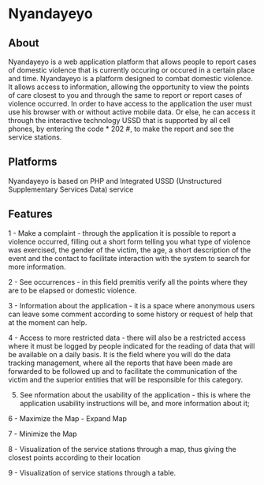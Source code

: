 # Nyandayeyo

## About 
Nyandayeyo is a web application platform that allows people to report cases of domestic violence that is currently occuring or occured in a certain place and time.
Nyandayeyo is a platform designed to combat domestic violence.
It allows access to information, allowing the opportunity to view the points of care closest to you and through the same to report or report cases of violence occurred.
In order to have access to the application the user must use his browser with or without active mobile data. Or else, he can access it through the interactive technology USSD that is supported by all cell phones, by entering the code * 202 #, to make the report and see the service stations.

## Platforms 
Nyandayeyo  is based on PHP and Integrated USSD (Unstructured Supplementary Services Data) service 

## Features

1 - Make a complaint - through the application it is possible to report a violence occurred, filling out a short form telling you what type of violence was exercised, the gender of the victim, the age, a short description of the event and the contact to facilitate interaction with the system to search for more information.

2 - See occurrences - in this field premitis verify all the points where they are to be elapsed or domestic violence.

3 - Information about the application - it is a space where anonymous users can leave some comment according to some history or request of help that at the moment can help.

4 - Access to more restricted data - there will also be a restricted access where it must be logged by people indicated for the reading of data that will be available on a daily basis.
It is the field where you will do the data tracking management, where all the reports that have been made are forwarded to be followed up and to facilitate the communication of the victim and the superior entities that will be responsible for this category.

5. See nformation about the usability of the application - this is where the application usability instructions will be, and more information about it;

6 - Maximize the Map - Expand Map

7 - Minimize the Map

8 - Visualization of the service stations through a map, thus giving the closest points according to their location

9 - Visualization of service stations through a table.
